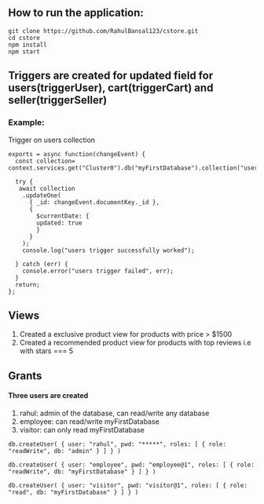 ## How to run the application:

```
git clone https://github.com/RahulBansal123/cstore.git
cd cstore
npm install
npm start
```

## Triggers are created for updated field for users(triggerUser), cart(triggerCart) and seller(triggerSeller)

### Example:

Trigger on users collection

```
exports = async function(changeEvent) {
  const collection= context.services.get("Cluster0").db("myFirstDatabase").collection("users");

  try {
   await collection
    .updateOne(
      { _id: changeEvent.documentKey._id },
      {
        $currentDate: {
        updated: true
        }
      }
    );
    console.log("users trigger successfully worked");

  } catch (err) {
    console.error("users trigger failed", err);
  }
  return;
};
```

## Views

1. Created a exclusive product view for products with price > $1500
2. Created a recommended product view for products with top reviews i.e with stars === 5

## Grants

#### Three users are created

1. rahul: admin of the database, can read/write any database
2. employee: can read/write myFirstDatabase
3. visitor: can only read myFirstDatabase

```
db.createUser( { user: "rahul", pwd: "*****", roles: [ { role: "readWrite", db: "admin" } ] } )

db.createUser( { user: "employee", pwd: "employee@1", roles: [ { role: "readWrite", db: "myFirstDatabase" } ] } )

db.createUser( { user: "visitor", pwd: "visitor@1", roles: [ { role: "read", db: "myFirstDatabase" } ] } )
```
